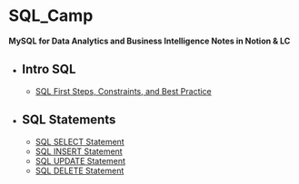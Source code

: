 # SQL_Camp

**MySQL for Data Analytics and Business Intelligence Notes in Notion &amp; LC**

- ## Intro SQL
  - [SQL First Steps, Constraints, and Best Practice](https://cloudy-kiwi-f5a.notion.site/SQL-First-Steps-Constraints-and-Best-Practice-01d502da4cf146a6948eb20067c169e9)
- ## SQL Statements
  - [SQL SELECT Statement](https://cloudy-kiwi-f5a.notion.site/SQL-SELECT-Statement-3473ca74edd8483baad65edcd8bb1352)
  - [SQL INSERT Statement](https://cloudy-kiwi-f5a.notion.site/SQL-INSERT-Statement-76c2c6ab64da45e58cbef310d1235d61)
  - [SQL UPDATE Statement](https://cloudy-kiwi-f5a.notion.site/SQL-UPDATE-Statement-440b2a7f6faa4ddcb5480cbcabdc0d7b)
  - [SQL DELETE Statement](https://cloudy-kiwi-f5a.notion.site/SQL-DELETE-Statement-83422971fc12454da6b609004054c0eb)
